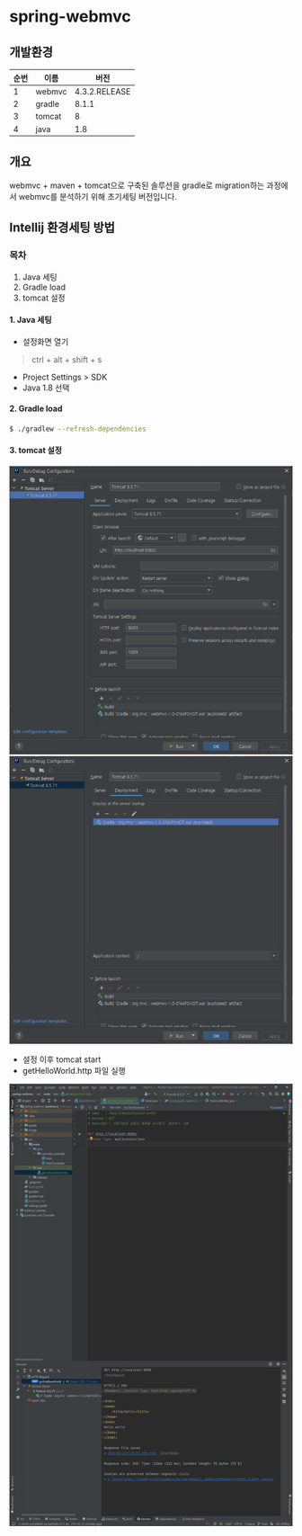 spring-webmvc
=============

## 개발환경
| 순번 | 이름     | 버전            |
|----|--------|---------------|
| 1  | webmvc | 4.3.2.RELEASE |
| 2  | gradle | 8.1.1         |
| 3  | tomcat | 8             |
| 4  | java   | 1.8           |

## 개요
webmvc + maven + tomcat으로 구축된 솔루션을 gradle로 migration하는 과정에서 webmvc를 분석하기 위해 초기세팅 버전입니다.

## Intellij 환경세팅 방법
### 목차
1. Java 세팅
2. Gradle load
3. tomcat 설정

#### 1. Java 세팅
- 설정화면 열기
>ctrl + alt + shift + s
- Project Settings > SDK
- Java 1.8 선택

#### 2. Gradle load
```bash
$ ./gradlew --refresh-dependencies
```

#### 3. tomcat 설정
![tomcat_1.png](image%2Ftomcat_1.png)
![tomcat_2.png](image%2Ftomcat_2.png)

- 설정 이후 tomcat start
- getHelloWorld.http 파일 실행

![tomcatTest.png](image%2FtomcatTest.png)
